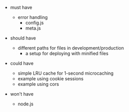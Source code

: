 - must have
	- error handling
		- config.js
		- meta.js

- should have
	- different paths for files in development/production
		- a setup for deploying with minified files

- could have
	- simple LRU cache for 1-second microcaching
	- example using cookie sessions
	- example using cors

- won't have
	- node.js